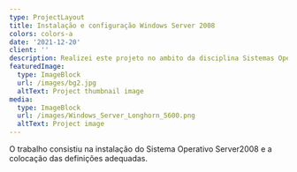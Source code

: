```yaml
---
type: ProjectLayout
title: Instalação e configuração Windows Server 2008
colors: colors-a
date: '2021-12-20'
client: ''
description: Realizei este projeto no ambito da disciplina Sistemas Operativos
featuredImage:
  type: ImageBlock
  url: /images/bg2.jpg
  altText: Project thumbnail image
media:
  type: ImageBlock
  url: /images/Windows_Server_Longhorn_5600.png
  altText: Project image
---
```


O trabalho consistiu na instalação do Sistema Operativo Server2008 e a colocação das definições adequadas. 

